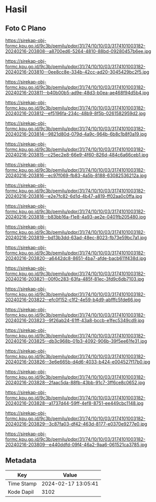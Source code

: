 # Hasil

## Foto C Plano

https://sirekap-obj-formc.kpu.go.id/9c3b/pemilu/pdpr/31/74/10/10/03/3174101003182-20240216-203808--a8700ed6-5264-4810-88bd-09280457b6ee.jpg

https://sirekap-obj-formc.kpu.go.id/9c3b/pemilu/pdpr/31/74/10/10/03/3174101003182-20240216-203810--0ee8cc8e-334b-42cc-ad20-3045429bc2f5.jpg

https://sirekap-obj-formc.kpu.go.id/9c3b/pemilu/pdpr/31/74/10/10/03/3174101003182-20240216-203811--b40b00b5-ad9e-48d3-b0ea-ae468f94d5b4.jpg

https://sirekap-obj-formc.kpu.go.id/9c3b/pemilu/pdpr/31/74/10/10/03/3174101003182-20240216-203812--ef5196fa-234c-48b9-8f5b-0261582959d2.jpg

https://sirekap-obj-formc.kpu.go.id/9c3b/pemilu/pdpr/31/74/10/10/03/3174101003182-20240216-203814--9821d80d-079d-4a9c-964b-6b8c1b8f0a19.jpg

https://sirekap-obj-formc.kpu.go.id/9c3b/pemilu/pdpr/31/74/10/10/03/3174101003182-20240216-203815--c25ec2e8-66e9-4f60-826d-484c6a66ceb1.jpg

https://sirekap-obj-formc.kpu.go.id/9c3b/pemilu/pdpr/31/74/10/10/03/3174101003182-20240216-203816--ec97f069-fb83-4a5b-8188-63082536212a.jpg

https://sirekap-obj-formc.kpu.go.id/9c3b/pemilu/pdpr/31/74/10/10/03/3174101003182-20240216-203816--e2e7fc82-6d1d-4b47-a819-ff02aa0c0ffa.jpg

https://sirekap-obj-formc.kpu.go.id/9c3b/pemilu/pdpr/31/74/10/10/03/3174101003182-20240216-203818--b83bb16a-f1e8-4a93-ae2e-0401fb205480.jpg

https://sirekap-obj-formc.kpu.go.id/9c3b/pemilu/pdpr/31/74/10/10/03/3174101003182-20240216-203819--bd13b3dd-63ad-48ec-8023-fb73e59bc7a1.jpg

https://sirekap-obj-formc.kpu.go.id/9c3b/pemilu/pdpr/31/74/10/10/03/3174101003182-20240216-203820--a6442dc8-8651-4ba7-afde-bacb611f438d.jpg

https://sirekap-obj-formc.kpu.go.id/9c3b/pemilu/pdpr/31/74/10/10/03/3174101003182-20240216-203821--00f0c283-63fa-485f-81ec-3fd9c6db7103.jpg

https://sirekap-obj-formc.kpu.go.id/9c3b/pemilu/pdpr/31/74/10/10/03/3174101003182-20240216-203822--efc0f152-c1f2-4e59-b4d9-abfffc5fde66.jpg

https://sirekap-obj-formc.kpu.go.id/9c3b/pemilu/pdpr/31/74/10/10/03/3174101003182-20240216-203823--9f26ab24-61ff-43a8-bccb-e1fec5349cd9.jpg

https://sirekap-obj-formc.kpu.go.id/9c3b/pemilu/pdpr/31/74/10/10/03/3174101003182-20240216-203825--db3c968b-01b3-4092-906b-39f5ee61fe31.jpg

https://sirekap-obj-formc.kpu.go.id/9c3b/pemilu/pdpr/31/74/10/10/03/3174101003182-20240216-203826--3e6e665b-d4d6-4033-b424-e004527f17b0.jpg

https://sirekap-obj-formc.kpu.go.id/9c3b/pemilu/pdpr/31/74/10/10/03/3174101003182-20240216-203828--2faac5da-88fb-43bb-91c7-3ff6ce8c0652.jpg

https://sirekap-obj-formc.kpu.go.id/9c3b/pemilu/pdpr/31/74/10/10/03/3174101003182-20240216-203828--a1737d44-59ff-4ef8-8751-ee449cbc1148.jpg

https://sirekap-obj-formc.kpu.go.id/9c3b/pemilu/pdpr/31/74/10/10/03/3174101003182-20240216-203829--3c87fa03-df42-463d-8177-e0370e9277e0.jpg

https://sirekap-obj-formc.kpu.go.id/9c3b/pemilu/pdpr/31/74/10/10/03/3174101003182-20240216-203809--e440ddfd-09f4-46a2-9aa6-061521ca3785.jpg


## Metadata

| Key        | Value               |
| ---------- | ------------------- |
| Time Stamp | 2024-02-17 13:05:41 |
| Kode Dapil | 3102                |



